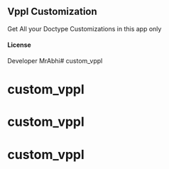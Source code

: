 ## Vppl Customization

Get All your Doctype Customizations in this app only

#### License

Developer MrAbhi# custom_vppl
# custom_vppl
# custom_vppl
# custom_vppl

